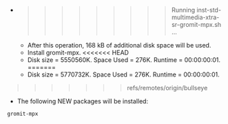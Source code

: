 * >>>>>>>>> Running inst-std-multimedia-xtra-sr-gromit-mpx.sh ...
  * After this operation, 168 kB of additional disk space will be used.
  * Install gromit-mpx.
<<<<<<< HEAD
  * Disk size = 5550560K. Space Used = 276K. Runtime = 00:00:00:01.
=======
  * Disk size = 5770732K. Space Used = 276K. Runtime = 00:00:00:01.
>>>>>>> refs/remotes/origin/bullseye
  * The following NEW packages will be installed:
  ```bash
gromit-mpx
  ```
